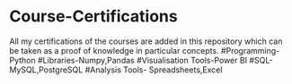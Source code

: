# Course-Certifications
All my certifications of the courses are added in this repository which can be taken as a proof of knowledge in particular concepts.
#Programming-Python
#Libraries-Numpy,Pandas
#Visualisation Tools-Power BI
#SQL-MySQL,PostgreSQL
#Analysis Tools- Spreadsheets,Excel

